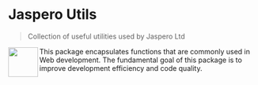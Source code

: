 # Jaspero Utils

> Collection of useful utilities used by Jaspero Ltd

<img align="left" width="60" src="https://jaspero.co/assets/logo.svg">

This package encapsulates functions that are commonly used in Web development. The fundamental goal of this package is to improve development efficiency and code quality.

